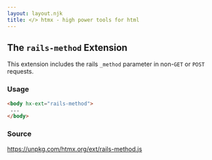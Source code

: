```yaml
---
layout: layout.njk
title: </> htmx - high power tools for html
---
```


## The `rails-method` Extension

This extension includes the rails `_method` parameter in non-`GET` or `POST` requests.

### Usage

```html
<body hx-ext="rails-method">
 ...
</body>
```

### Source

<https://unpkg.com/htmx.org/ext/rails-method.js>
